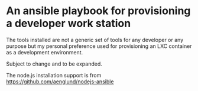 # An ansible playbook for provisioning a developer work station

The tools installed are not a generic set of tools for any developer or any purpose but my personal preference used for provisioning an LXC container as a development environment.

Subject to change and to be expanded.

The node.js installation support is from https://github.com/aenglund/nodejs-ansible

